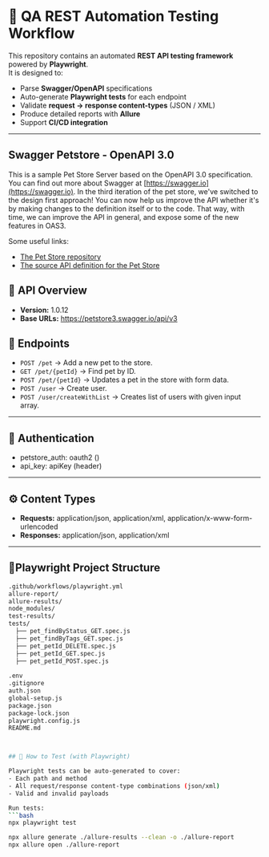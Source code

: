  
# 🧪 QA REST Automation Testing Workflow

This repository contains an automated **REST API testing framework** powered by **Playwright**.  
It is designed to:  

- Parse **Swagger/OpenAPI** specifications  
- Auto-generate **Playwright tests** for each endpoint  
- Validate **request → response content-types** (JSON / XML)  
- Produce detailed reports with **Allure**  
- Support **CI/CD integration**  

---

## Swagger Petstore - OpenAPI 3.0

This is a sample Pet Store Server based on the OpenAPI 3.0 specification.  You can find out more about
Swagger at [https://swagger.io](https://swagger.io). In the third iteration of the pet store, we've switched to the design first approach!
You can now help us improve the API whether it's by making changes to the definition itself or to the code.
That way, with time, we can improve the API in general, and expose some of the new features in OAS3.

Some useful links:
- [The Pet Store repository](https://github.com/swagger-api/swagger-petstore)
- [The source API definition for the Pet Store](https://github.com/swagger-api/swagger-petstore/blob/master/src/main/resources/openapi.yaml)

## 📌 API Overview
- **Version:** 1.0.12
- **Base URLs:** https://petstore3.swagger.io/api/v3

## 🚀 Endpoints
- `POST /pet` → Add a new pet to the store.
- `GET /pet/{petId}` → Find pet by ID.
- `POST /pet/{petId}` → Updates a pet in the store with form data.
- `POST /user` → Create user.
- `POST /user/createWithList` → Creates list of users with given input array.

---

## 🔑 Authentication
- petstore_auth: oauth2 ()
- api_key: apiKey (header)

---

## ⚙️ Content Types
- **Requests:** application/json, application/xml, application/x-www-form-urlencoded
- **Responses:** application/json, application/xml

---
## 📂Playwright Project Structure

```bash
.github/workflows/playwright.yml
allure-report/
allure-results/
node_modules/
test-results/
tests/
  ├── pet_findByStatus_GET.spec.js
  ├── pet_findByTags_GET.spec.js
  ├── pet_petId_DELETE.spec.js
  ├── pet_petId_GET.spec.js
  ├── pet_petId_POST.spec.js
 
.env
.gitignore
auth.json
global-setup.js
package.json
package-lock.json
playwright.config.js
README.md



## 🧪 How to Test (with Playwright)

Playwright tests can be auto-generated to cover:
- Each path and method
- All request/response content-type combinations (json/xml)
- Valid and invalid payloads

Run tests:
```bash
npx playwright test

npx allure generate ./allure-results --clean -o ./allure-report
npx allure open ./allure-report


